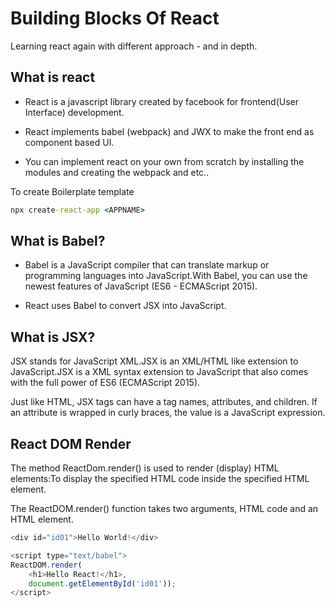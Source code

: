 # Building Blocks Of React

Learning react again with different approach - and in depth.

## What is react

- React is a javascript library created by facebook for frontend(User Interface) development.

- React implements babel (webpack) and JWX to make the front end as component based UI.

- You can implement react on your own from scratch by installing the modules and creating the webpack and etc..

To create Boilerplate template

```cmd
npx create-react-app <APPNAME>
```

## What is Babel?

- Babel is a JavaScript compiler that can translate markup or programming languages into JavaScript.With Babel, you can use the newest features of JavaScript (ES6 - ECMAScript 2015).

- React uses Babel to convert JSX into JavaScript.

## What is JSX?

JSX stands for JavaScript XML.JSX is an XML/HTML like extension to JavaScript.JSX is a XML syntax extension to JavaScript that also comes with the full power of ES6 (ECMAScript 2015).

Just like HTML, JSX tags can have a tag names, attributes, and children. If an attribute is wrapped in curly braces, the value is a JavaScript expression.

## React DOM Render

The method ReactDom.render() is used to render (display) HTML elements:To display the specified HTML code inside the specified HTML element.

The ReactDOM.render() function takes two arguments, HTML code and an HTML element.

```js
<div id="id01">Hello World!</div>

<script type="text/babel">
ReactDOM.render(
    <h1>Hello React!</h1>,
    document.getElementById('id01'));
</script>
```
